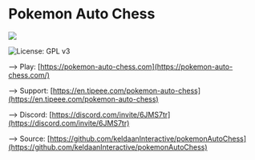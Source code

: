 # Pokemon Auto Chess
  <a href="https://discord.gg/6JMS7tr">
    <img src="https://img.shields.io/discord/737230355039387749.svg?style=for-the-badge&colorB=7581dc&logo=discord&logoColor=white">
  </a>
  
  ![License: GPL v3](https://img.shields.io/badge/License-GPLv3-blue.svg)

 --> Play: [https://pokemon-auto-chess.com](https://pokemon-auto-chess.com/)

--> Support: [https://en.tipeee.com/pokemon-auto-chess](https://en.tipeee.com/pokemon-auto-chess)

--> Discord: [https://discord.com/invite/6JMS7tr](https://discord.com/invite/6JMS7tr)

--> Source: [https://github.com/keldaanInteractive/pokemonAutoChess](https://github.com/keldaanInteractive/pokemonAutoChess)
